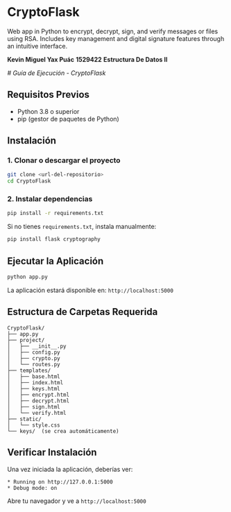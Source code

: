 # CryptoFlask
Web app in Python to encrypt, decrypt, sign, and verify messages or files using RSA. Includes key management and digital signature features through an intuitive interface.

**Kevin Miguel Yax Puác**
**1529422**
**Estructura De Datos II**

*# Guía de Ejecución - CryptoFlask*

## Requisitos Previos

- Python 3.8 o superior
- pip (gestor de paquetes de Python)

## Instalación

### 1. Clonar o descargar el proyecto

```bash
git clone <url-del-repositorio>
cd CryptoFlask
```

### 2. Instalar dependencias

```bash
pip install -r requirements.txt
```

Si no tienes `requirements.txt`, instala manualmente:
```bash
pip install flask cryptography
```

## Ejecutar la Aplicación

```bash
python app.py
```

La aplicación estará disponible en: `http://localhost:5000`


## Estructura de Carpetas Requerida

```
CryptoFlask/
├── app.py
├── project/
│   ├── __init__.py
│   ├── config.py
│   ├── crypto.py
│   └── routes.py
├── templates/
│   ├── base.html
│   ├── index.html
│   ├── keys.html
│   ├── encrypt.html
│   ├── decrypt.html
│   ├── sign.html
│   └── verify.html
├── static/
│   └── style.css
└── keys/  (se crea automáticamente)
```

## Verificar Instalación

Una vez iniciada la aplicación, deberías ver:

```
* Running on http://127.0.0.1:5000
* Debug mode: on
```

Abre tu navegador y ve a `http://localhost:5000`
